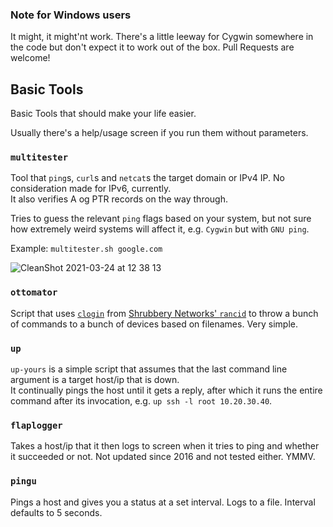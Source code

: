 ### Note for Windows users
It might, it might'nt work. There's a little leeway for Cygwin somewhere in the code but don't expect it to work out of the box. Pull Requests are welcome!

## Basic Tools
 Basic Tools that should make your life easier. 

 Usually there's a help/usage screen if you run them without parameters.

### `multitester`
 Tool that `ping`s, `curl`s and `netcat`s the target domain or IPv4 IP. No consideration made for IPv6, currently.  
 It also verifies A og PTR records on the way through.  
 
 Tries to guess the relevant `ping` flags based on your system, but not sure how extremely weird systems will affect it, e.g. `Cygwin` but with `GNU ping`.  
 
 Example: `multitester.sh google.com`
 
![CleanShot 2021-03-24 at 12 38 13](https://user-images.githubusercontent.com/657507/112304692-129e0780-8c9e-11eb-8c50-8f15c77219d2.png)

### `ottomator`
 Script that uses [`clogin`](https://www.systutorials.com/docs/linux/man/1-clogin/) from [Shrubbery Networks' `rancid`](https://www.shrubbery.net/rancid/) to throw a bunch of commands to a bunch of devices based on filenames. Very simple. 

### `up`
 `up-yours` is a simple script that assumes that the last command line argument is a target host/ip that is down.  
 It continually pings the host until it gets a reply, after which it runs the entire command after its invocation, e.g. `up ssh -l root 10.20.30.40`. 

### `flaplogger`
 Takes a host/ip that it then logs to screen when it tries to ping and whether it succeeded or not. Not updated since 2016 and not tested either. YMMV.

### `pingu`
 Pings a host and gives you a status at a set interval. Logs to a file. Interval defaults to 5 seconds.

